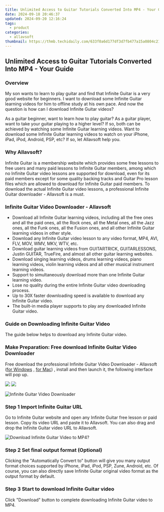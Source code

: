```yaml
---
title: Unlimited Access to Guitar Tutorials Converted Into MP4 - Your Guide
date: 2024-09-18 20:46:37
updated: 2024-09-20 12:16:24
tags:
  - product
categories:
  - allavsoft
thumbnail: https://thmb.techidaily.com/633f0a6d177df3d7fb477a15a0804c21edff9926ab23c2607a0458a0d217d945.jpeg
---
```


## Unlimited Access to Guitar Tutorials Converted Into MP4 - Your Guide

### Overview

My son wants to learn to play guitar and find that Infinite Guitar is a very good website for beginners. I want to download some Infinite Guitar learning videos for him to offline study at his own pace. And now the question is how can I download Infinite Guitar videos?

As a guitar beginner, want to learn how to play guitar? As a guitar player, want to take your guitar playing to a higher level? If so, both can be achieved by watching some Infinite Guitar learning videos. Want to download some Infinite Guitar learning videos to watch on your iPhone, iPad, iPod, Android, PSP, etc? If so, let Allavsoft help you.

### Why Allavsoft?

Infinite Guitar is a membership website which provides some free lessons to free users and many paid lessons to Infinite Guitar members, among which no Infinite Guitar video lessons are supported for download, even for its paid members except for some quality backing tracks and Guitar Pro lesson files which are allowed to download for Infinite Guitar paid members. To download the actual Infinite Guitar video lessons, a professional Infinite Guitar downloader - Allavsoft is a must.

### Infinite Guitar Video Downloader - Allavsoft

* Download all Infinite Guitar learning videos, including all the free ones and all the paid ones, all the Rock ones, all the Metal ones, all the Jazz ones, all the Funk ones, all the Fusion ones, and all other Infinite Guitar learning videos in other style.
* Download any Infinite Guitar video lesson to any video format, MP4, AVI, FLV, MOV, WMV, MKV, WTV, etc.
* Download guitar learning videos from GUITARTRICK, GUITARLESSONS, Justin GUITAR, TrueFire, and almost all other guitar learning websites.
* Download singing learning videos, drums learning videos, piano learning videos, violin learning videos and all other musical instrument learning videos.
* Support to simultaneously download more than one Infinite Guitar learning video.
* Lose no quality during the entire Infinite Guitar video downloading process.
* Up to 30X faster downloading speed is available to download any Infinite Guitar video.
* The built-in media player supports to play any downloaded Infinite Guitar video.

### Guide on Downloading Infinite Guitar Video

The guide below helps to download any Infinite Guitar video.

### Make Preparation: Free download Infinite Guitar Video Downloader

Free download the professional Infinite Guitar Video Downloader - Allavsoft ([for Windows](https://tools.techidaily.com/allavsoft/products/) , [for Mac](https://tools.techidaily.com/allavsoft/products/)) , install and then launch it, the following interface will pop up.

[![](https://www.allavsoft.com/how-to/../images/how-to/free-download-win.jpg)](https://tools.techidaily.com/allavsoft/products/) [![](https://www.allavsoft.com/how-to/../images/how-to/free-download-mac.jpg)](https://tools.techidaily.com/allavsoft/products/)

![Infinite Guitar Video Downloader](https://www.allavsoft.com/how-to/../images/allavsoft/screen-shot-600.jpg)

### Step 1 Import Infinite Guitar URL

Go to Infinite Guitar website and open any Infinite Guitar free lesson or paid lesson. Copy its video URL and paste it to Allavsoft. You can also drag and drop the Infinite Guitar video URL to Allavsoft.

![Download Infinite Guitar Video to MP4?](https://www.allavsoft.com/how-to/../images/how-to/download-rtmp-video/download-rtmp-video.jpg)

### Step 2 Set final output format (Optional)

Clicking the "Automatically Convert to" button will give you many output format choices supported by iPhone, iPad, iPod, PSP, Zune, Android, etc. Of course, you can also directly save Infinite Guitar original video format as the output format by default.

### Step 3 Start to download Infinite Guitar video

Click "Download" button to complete downloading Infinite Guitar video to MP4.

<ins class="adsbygoogle"
     style="display:block"
     data-ad-format="autorelaxed"
     data-ad-client="ca-pub-7571918770474297"
     data-ad-slot="1223367746"></ins>



<ins class="adsbygoogle"
     style="display:block"
     data-ad-client="ca-pub-7571918770474297"
     data-ad-slot="8358498916"
     data-ad-format="auto"
     data-full-width-responsive="true"></ins>
